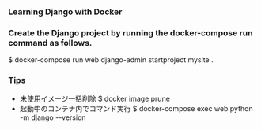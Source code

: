 ### Learning Django with Docker


### Create the Django project by running the docker-compose run command as follows.

$ docker-compose run web django-admin startproject mysite .

### Tips
* 未使用イメージ一括削除
  $ docker image prune
* 起動中のコンテナ内でコマンド実行
  $ docker-compose exec web python -m django --version
